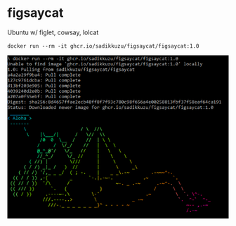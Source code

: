 # figsaycat
Ubuntu w/ figlet, cowsay, lolcat

```
docker run --rm -it ghcr.io/sadikkuzu/figsaycat/figsaycat:1.0
```

[![](img/figsaycat.png)](./examples.md)
